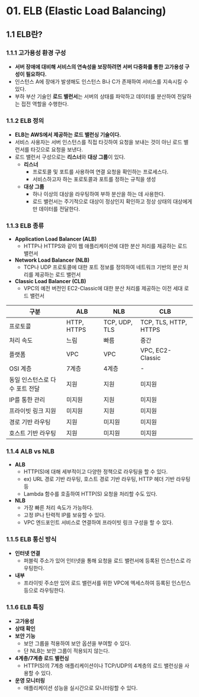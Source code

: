 # 01. ELB (Elastic Load Balancing)

## 1.1 ELB란?

### 1.1.1 고가용성 환경 구성

- **서버 장애에 대비해 서비스의 연속성을 보장하려면 서버 다중화를 통한 고가용성 구성이 필요하다.**
- 인스턴스 A에 장애가 발생해도 인스턴스 B나 C가 존재하여 서비스를 지속시킬 수 있다.
- 부하 부산 기술인 **로드 밸런서**는 서버의 상태를 파악하고 데이터를 분산하여 전달하는 접전 역할을 수행한다.

### 1.1.2 ELB 정의

- **ELB는 AWS에서 제공하는 로드 밸런싱 기술이다.**
- 서비스 사용자는 서버 인스턴스를 직접 타깃하여 요청을 보내는 것이 아닌 로드 밸런서를 타깃으로 요청을 보낸다.
- 로드 밸런서 구성으로는 **리스너**와 **대상 그룹**이 있다.
    - **리스너**
        - 프로토콜 및 포트를 사용하여 연결 요청을 확인하는 프로세스다.
        - 서비스하고자 하는 포로토콜과 포트를 정하는 규칙을 생성
    - **대상 그룹**
        - 하나 이상의 대상을 라우팅하여 부하 분산을 하는 데 사용한다.
        - 로드 밸런서는 주기적으로 대상이 정상인지 확인하고 정상 상태의 대상에게만 데이터를 전달한다.

### 1.1.3 ELB 종류

- **Application Load Balancer (ALB)**
    - HTTP나 HTTPS와 같이 웹 애플리케이션에 대한 분산 처리를 제공하는 로드 밸런서
- **Network Load Balancer (NLB)**
    - TCP나 UDP 프로토콜에 대한 포트 정보를 정의하여 네트워크 기반의 분산 처리를 제공하는 로드 밸런서
- **Classic Load Balancer (CLB)**
    - VPC의 예전 버전인 EC2-Classic에 대한 분산 처리를 제공하는 이전 세대 로드 밸런서

| 구분 | ALB | NLB | CLB |
| --- | --- | --- | --- |
| 프로토콜 | HTTP, HTTPS | TCP, UDP, TLS | TCP, TLS, HTTP, HTTPS |
| 처리 속도 | 느림 | 빠름  | 중간 |
| 플랫폼 | VPC | VPC | VPC, EC2-Classic |
| OSI 계층 | 7계층 | 4계층 | - |
| 동일 인스턴스로 다수 포트 전달 | 지원 | 지원 | 미지원 |
| IP를 통한 관리 | 미지원 | 지원 | 미지원 |
| 프라이빗 링크 지원 | 미지원 | 지원 | 미지원 |
| 경로 기반 라우팅 | 지원 | 미지원 | 미지원 |
| 호스트 기반 라우팅 | 지원 | 미지원 | 미지원 |

### 1.1.4 ALB vs NLB

- **ALB**
    - HTTP(S)에 대해 세부적이고 다양한 정책으로 라우팅을 할 수 있다.
    - ex) URL 경로 기반 라우팅, 호스트 경로 기반 라우팅, HTTP 헤더 기반 라우팅 등
    - Lambda 함수를 호출하여 HTTP(S) 요청을 처리할 수도 있다.
- **NLB**
    - 가장 빠른 처리 속도가 가능하다.
    - 고정 IP나 탄력적 IP를 보유할 수 있다.
    - VPC 엔드포인트 서비스로 연결하여 프라이빗 링크 구성을 할 수 있다.

### 1.1.5 ELB 통신 방식

- **인터넷 연결**
    - 퍼블릭 주소가 있어 인터넷을 통해 요청을 로드 밸런서에 등록된 인스턴스로 라우팅한다.
- **내부**
    - 프라이빗 주소만 있어 로드 밸런서를 위한 VPC에 엑세스하여 등록된 인스턴스 등으로 라우팅한다.

### 1.1.6 ELB 특징

- **고가용성**
- **상태 확인**
- **보안 기능**
    - 보안 그룹을 적용하여 보안 옵션을 부여할 수 있다.
    - 단 NLB는 보안 그룹이 적용되지 않는다.
- **4계층/7계층 로드 밸런싱**
    - HTTP(S)의 7계층 애플리케이션이나 TCP/UDP의 4계층의 로드 밸런싱을 사용할 수 있다.
- **운영 모니터링**
    - 애플리케이션 성능을 실시간으로 모니터링할 수 있다.
